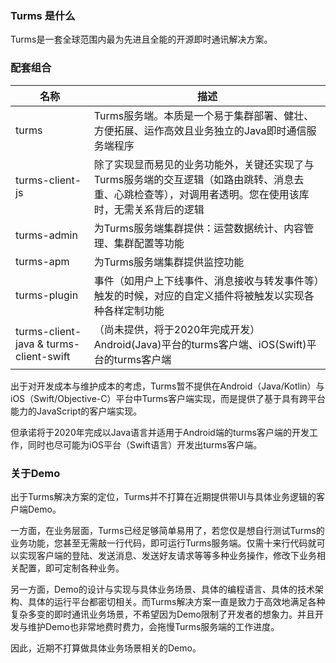 ### Turms 是什么

Turms是一套全球范围内最为先进且全能的开源即时通讯解决方案。

### 配套组合

| 名称                                   | 描述                                                         |
| -------------------------------------- | ------------------------------------------------------------ |
| turms                                  | Turms服务端。本质是一个易于集群部署、健壮、方便拓展、运作高效且业务独立的Java即时通信服务端程序 |
| turms-client-js                        | 除了实现显而易见的业务功能外，关键还实现了与Turms服务端的交互逻辑（如路由跳转、消息去重、心跳检查等），对调用者透明。您在使用该库时，无需关系背后的逻辑 |
| turms-admin                            | 为Turms服务端集群提供：运营数据统计、内容管理、集群配置等功能 |
| turms-apm                              | 为Turms服务端集群提供监控功能                                |
| turms-plugin                           | 事件（如用户上下线事件、消息接收与转发事件等）触发的时候，对应的自定义插件将被触发以实现各种各样定制功能 |
| turms-client-java & turms-client-swift | （尚未提供，将于2020年完成开发）Android(Java)平台的turms客户端、iOS(Swift)平台的turms客户端 |

出于对开发成本与维护成本的考虑，Turms暂不提供在Android（Java/Kotlin）与iOS（Swift/Objective-C）平台中Turms客户端实现，而是提供了基于具有跨平台能力的JavaScript的客户端实现。

但承诺将于2020年完成以Java语言并适用于Android端的turms客户端的开发工作，同时也尽可能为iOS平台（Swift语言）开发出turms客户端。

### 关于Demo

出于Turms解决方案的定位，Turms并不打算在近期提供带UI与具体业务逻辑的客户端Demo。

一方面，在业务层面，Turms已经足够简单易用了，若您仅是想自行测试Turms的业务功能，您甚至无需敲一行代码，即可运行Turms服务端。仅需十来行代码就可以实现客户端的登陆、发送消息、发送好友请求等等多种业务操作，修改下业务相关配置，即可定制各种业务。

另一方面，Demo的设计与实现与具体业务场景、具体的编程语言、具体的技术架构、具体的运行平台都密切相关。而Turms解决方案一直是致力于高效地满足各种复杂多变的即时通讯业务场景，不希望因为Demo限制了开发者的想象力。并且开发与维护Demo也非常地费时费力，会拖慢Turms服务端的工作进度。

因此，近期不打算做具体业务场景相关的Demo。